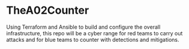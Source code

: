 # TheA02Counter
Using Terraform and Ansible to build and configure the overall infrastructure, this repo will be a cyber range for red teams to carry out attacks and for blue teams to counter with detections and mitigations.
